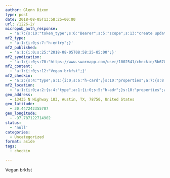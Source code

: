```yaml
---
author: Glenn Dixon
type: post
date: 2018-08-05T13:58:25+00:00
url: /1226-2/
micropub_auth_response:
  - 'a:7:{s:10:"token_type";s:6:"Bearer";s:5:"scope";s:13:"create update";s:2:"me";s:28:"https://glenn.thedixons.net/";s:9:"issued_by";s:55:"https://glenn.thedixons.net/wp-json/indieauth/1.0/token";s:9:"client_id";s:27:"https://ownyourswarm.p3k.io";s:9:"issued_at";i:1533182350;s:4:"user";i:1;}'
mf2_type:
  - 'a:1:{i:0;s:7:"h-entry";}'
mf2_published:
  - 'a:1:{i:0;s:25:"2018-08-05T08:58:25-05:00";}'
mf2_syndication:
  - 'a:1:{i:0;s:70:"https://www.swarmapp.com/user/1002541/checkin/5b67028167f62b002c7ddb90";}'
mf2_content:
  - 'a:1:{i:0;s:12:"Vegan brkfst";}'
mf2_checkin:
  - 'a:2:{s:4:"type";a:1:{i:0;s:6:"h-card";}s:10:"properties";a:7:{s:8:"latitude";a:1:{i:0;d:30.44724235570689785390641191042959690093994140625;}s:9:"longitude";a:1:{i:0;d:-97.7871227149016561952521442435681819915771484375;}s:14:"street-address";a:1:{i:0;s:19:"13435 N Highway 183";}s:8:"locality";a:1:{i:0;s:6:"Austin";}s:6:"region";a:1:{i:0;s:2:"TX";}s:12:"country-name";a:1:{i:0;s:13:"United States";}s:11:"postal-code";a:1:{i:0;s:5:"78750";}}}'
mf2_location:
  - 'a:1:{i:0;a:2:{s:4:"type";a:1:{i:0;s:5:"h-adr";}s:10:"properties";a:7:{s:8:"latitude";a:1:{i:0;d:30.44724235570689785390641191042959690093994140625;}s:9:"longitude";a:1:{i:0;d:-97.7871227149016561952521442435681819915771484375;}s:14:"street-address";a:1:{i:0;s:19:"13435 N Highway 183";}s:8:"locality";a:1:{i:0;s:6:"Austin";}s:6:"region";a:1:{i:0;s:2:"TX";}s:12:"country-name";a:1:{i:0;s:13:"United States";}s:11:"postal-code";a:1:{i:0;s:5:"78750";}}}}'
geo_address:
  - 13435 N Highway 183, Austin, TX, 78750, United States
geo_latitude:
  - 30.447242355707
geo_longitude:
  - -97.787122714902
status:
  - 'null'
categories:
  - Uncategorized
format: aside
tags:
  - checkin

---
```

Vegan brkfst